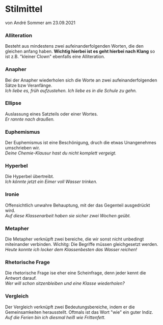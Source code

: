 # Stilmittel
von André Sommer am 23.09.2021

### Alliteration
Besteht aus mindestens zwei aufeinanderfolgenden Worten, die den gleichen anfang haben. **Wichtig hierbei ist es geht hierbei nach Klang** so ist z.B. "kleiner Clown" ebenfalls eine Alliteration.

### Anapher
Bei der Anapher wiederholen sich die Worte an zwei aufeinanderfolgenden Sätze bzw Veranfänge.<br>
*Ich liebe es, früh aufzustehen. Ich liebe es in die Schule zu gehn.*

### Ellipse
Auslassung eines Satzteils oder einer Wortes.<br>
*Er rannte nach draußen.*

### Euphemismus
Der Euphemismus ist eine Beschönigung, druch die etwas Unangenehmes umschrieben wir.<br>
*Deine Chemie-Klausur hast du nicht komplett vergeigt.*

### Hyperbel
Die Hyperbel übertreibt.<br>
*Ich könnte jetzt ein Eimer voll Wasser trinken.*

### Ironie
Offensichtlich unwahre Behauptung, mit der das Gegenteil ausgedrückt wird.<br>
*Auf diese Klassenarbeit haben sie sicher zwei Wochen geübt.*

### Metapher
Die Metapher verknüpft zwei bereiche, die wir sonst nicht unbedingt miteinander verbinden. Wichitg: Die Begriffe müssen gleichgesetzt werden.<br>
*Heute konnte ich locker dem Klassenbesten das Wasser reichen!*

### Rhetorische Frage
Die rhetorische Frage ise eher eine Scheinfrage, denn jeder kennt die Antwort darauf.<br>
*Wer will schon sitzenbleiben und eine Klasse wiederholen?*

### Vergleich
Der Vergleich verknüpft zwei Bedeutungsbereiche, indem er die Gemeinsamkeiten herausstellt. Oftmals ist das Wort "wie" ein guter Indiz.<br>
*Auf die Ferien bin ich diesmal heiß wie Frittenfett.*
